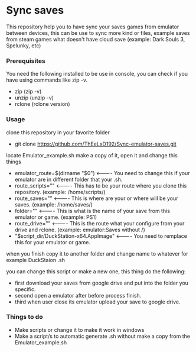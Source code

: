 # Sync saves
This repository help you to have sync your saves games from emulator between devices, this can be use to sync more kind or files, example saves from steam games  what doesn't have cloud save (example: Dark Souls 3, Spelunky, etc)

### Prerequisites
You need the following installed to be use in console, you can check if you have using commands like zip -v.
- zip (zip -v)
- unzip (unzip -v)
- rclone (rclone version)

### Usage
clone this repository in your favorite folder
- git clone https://github.com/ThEeLxD192/Sync-emulator-saves.git

locate Emulator_example.sh make a copy of it, open it and change this things
- emulator_route=$(dirname "$0") <---- You need to change this if your emulator are in different folder that your .sh.
- route_scripts="" <---- This has to be your route where you clone this repository. (example: /home/scripts/)
- route_saves="" <----  This is where are your or where will be your saves. (example: /home/saves/)
- folder="" <----  This is what is the name of your save from this emulator or game. (example: PS1)
- route_drive="" <---- This is the route what your configure from your drive and rclone. (example: emulator:Saves without /)
- "$script_dir/DuckStation-x64.AppImage" <---- You need to remplace this for your emulator or game.

when you finish copy it to another folder and change name to whatever for example DuckStaion .sh

you can change this script or make a new one, this thing do the following:
- first download your saves from google drive and put into the folder you specific.
- second open a emulator after before process finish.
- third when user close its emulator upload your save to google drive.

### Things to do
- Make scripts or change it to make it work in windows
- Make a script/s to automatic generate .sh without make a copy from the Emulator_example.sh